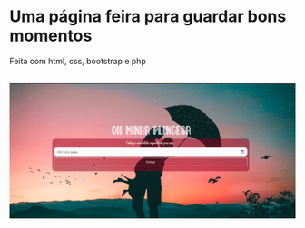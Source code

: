 # Uma página feira para guardar bons momentos 

Feita com html, css, bootstrap e php 

<br>

<img src="assets/capa.png">
